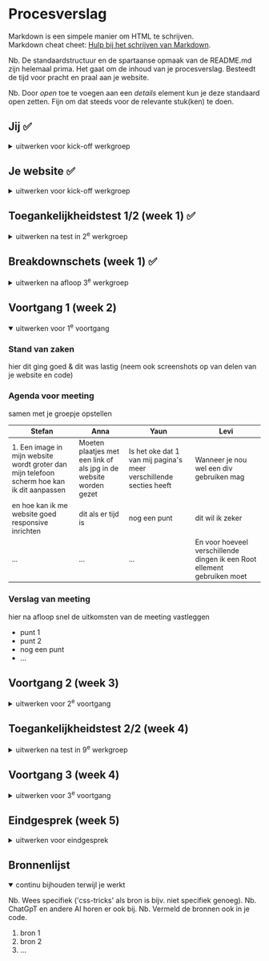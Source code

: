 # Procesverslag
Markdown is een simpele manier om HTML te schrijven.  
Markdown cheat cheet: [Hulp bij het schrijven van Markdown](https://github.com/adam-p/markdown-here/wiki/Markdown-Cheatsheet).

Nb. De standaardstructuur en de spartaanse opmaak van de README.md zijn helemaal prima. Het gaat om de inhoud van je procesverslag. Besteedt de tijd voor pracht en praal aan je website.

Nb. Door *open* toe te voegen aan een *details* element kun je deze standaard open zetten. Fijn om dat steeds voor de relevante stuk(ken) te doen.





## Jij ✅

<details>
  <summary>uitwerken voor kick-off werkgroep</summary>

  ### Auteur:
  Levi Titarsole

  #### Je startniveau:
  Mijn start niveau voor dit project is ```Rood``` Dit omdat wel ervaring heb met code maar me nog zeker geen expert noem.

  #### Je focus:
  De focus die ik leg dit vak gaat worden op  ```Responsive``` Dit omdat ik het gevoel heb dat ik hier nog het meeste in kan leren
  
 
</details>





## Je website ✅

<details>
  <summary>uitwerken voor kick-off werkgroep</summary>

  ### Je opdracht:
  https://www.efteling.com/nl

  #### Screenshot(s) van de eerste pagina (small screen): 
  Home Pagina Efteling  
  <img src="./images/github/home-page_efteling.png" width="375px" alt="De home pagina van de Efteling">

  #### Screenshot(s) van de tweede pagina (small screen):
  Openingstijden pagina Efteling  
  <img src="./images/github/openingstijden-page-eftling.png" width="375px" alt="De Openingstijden pagina van de Efteling">
 
</details>



## Toegankelijkheidstest 1/2 (week 1) ✅

<details>
  <summary>uitwerken na test in 2<sup>e</sup> werkgroep</summary>

  ### Bevindingen
  Lijst met je bevindingen die in de WCAG test naar voren kwamen:
* Op het moment van checken van de website waren sommige knoppen niet werkend wanneer de website naar de mobile versie ging.
* De website maakten bijna alleen maar gebruik van div's en de tekst was niet 100% samantisch
* De website was goed te navigeren aan de hand van tabs.
* Buiten de knop die niet werkte op de home page werkte alles perfect voor mobile.
* De website maakt gebruik van zeer uitgebreide alt teksten.
* Alle video's binnen in de website stonden op autoplay en konden niet worden gepauzeert.
* Binnen in de website word geen dark-mode gesupport 

</details>



## Breakdownschets (week 1) ✅

<details>
  <summary>uitwerken na afloop 3<sup>e</sup> werkgroep</summary>

  ### de hele pagina: 
  <img src="./images/github/pagina-1.png" width="375px" alt="Homepagina met alle HTML elementen">

  ### dynamisch deel (bijv menu): 
  <img src="./images/github/pagina-2.png" width="375px" alt="Specifiek dynamisch deel van de homepagina">

  ### wellicht nog een dynamisch deel (bijv filter): 
  <img src="./images/github/pagina-3.png" width="375px" alt="Wellicht specifiek dynamisch deel van de homepagina">

</details>





## Voortgang 1 (week 2)

<details open>
  <summary>uitwerken voor 1<sup>e</sup> voortgang</summary>

  ### Stand van zaken
  hier dit ging goed & dit was lastig (neem ook screenshots op van delen van je website en code)


  ### Agenda voor meeting
  samen met je groepje opstellen

  | Stefan      | Anna          | Yaun    | Levi       |
  | ---            | ---                | ---          | ---              |
  | 1.⁠ ⁠Een image in mijn website wordt groter dan mijn telefoon scherm hoe kan ik dit aanpassen   | Moeten plaatjes met een link of als jpg in de website worden gezet           | Is het oke dat 1 van mij pagina's meer verschillende secties heeft    | Wanneer je nou wel een div gebruiken mag    |
  | ⁠⁠en hoe kan ik me website goed responsive inrichten | dit als er tijd is | nog een punt | dit wil ik zeker |
  | ...            | ...                | ...          | En voor hoeveel verschillende dingen ik een Root ellement gebruiken moet              |


  ### Verslag van meeting
  hier na afloop snel de uitkomsten van de meeting vastleggen

  - punt 1
  - punt 2
  - nog een punt
  - ...

</details>





## Voortgang 2 (week 3)

<details>
  <summary>uitwerken voor 2<sup>e</sup> voortgang</summary>

  ### Stand van zaken
  hier dit ging goed & dit was lastig (neem ook screenshots op van delen van je website en code)


  ### Agenda voor meeting
  samen met je groepje opstellen

  | student 1      | student 2          | student 3    | student 4        |
  | ---            | ---                | ---          | ---              |
  | dit bespreken  | en dit             | en ik dit    | en dan ik dat    |
  | en dat ook nog | dit als er tijd is | nog een punt | dit wil ik zeker |
  | ...            | ...                | ...          | ...              |


  ### Verslag van meeting
  hier na afloop snel de uitkomsten van de meeting vastleggen

  - punt 1
  - punt 2
  - nog een punt
- ...

</details>





## Toegankelijkheidstest 2/2 (week 4)

<details>
  <summary>uitwerken na test in 9<sup>e</sup> werkgroep</summary>

  ### Bevindingen
  Lijst met je bevindingen die in de test naar voren kwamen (geef ook aan wat er verbeterd is):

</details>





## Voortgang 3 (week 4)

<details>
  <summary>uitwerken voor 3<sup>e</sup> voortgang</summary>

  ### Stand van zaken
  hier dit ging goed & dit was lastig (neem ook screenshots op van delen van je website en code)


  ### Agenda voor meeting
  samen met je groepje opstellen

  | student 1      | student 2          | student 3    | student 4        |
  | ---            | ---                | ---          | ---              |
  | dit bespreken  | en dit             | en ik dit    | en dan ik dat    |
  | en dat ook nog | dit als er tijd is | nog een punt | dit wil ik zeker |
  | ...            | ...                | ...          | ...              |


  ### Verslag van meeting
  hier na afloop snel de uitkomsten van de meeting vastleggen

  - punt 1
  - punt 2
  - nog een punt
  - ...

</details>





## Eindgesprek (week 5)

<details>
  <summary>uitwerken voor eindgesprek</summary>

  ### Je uitkomst - karakteristiek screenshots:
  <img src="readme-images/dummy-plaatje.jpg" width="375px" alt="uitomst opdracht 1">


  ### Dit ging goed/Heb ik geleerd: 
  Korte omschrijving met plaatjes

  <img src="readme-images/dummy-plaatje.jpg" width="375px" alt="top">


  ### Dit was lastig/Is niet gelukt:
  Korte omschrijving met plaatjes

  <img src="readme-images/dummy-plaatje.jpg" width="375px" alt="bummer">
</details>





## Bronnenlijst

<details open>
  <summary>continu bijhouden terwijl je werkt</summary>

  Nb. Wees specifiek ('css-tricks' als bron is bijv. niet specifiek genoeg). 
  Nb. ChatGpT en andere AI horen er ook bij.
  Nb. Vermeld de bronnen ook in je code.

  1. bron 1
  2. bron 2
  3. ...

</details>
